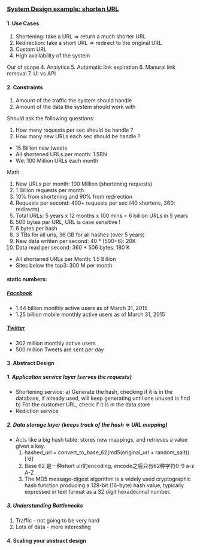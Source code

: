 ### [System Design example: shorten URL](http://www.hiredintech.com/system-design/the-system-design-process/)
#### 1. Use Cases
1. Shortening: take a URL => return a much shorter URL
2. Redirection: take a short URL => redirect to the original URL 
3. Custom URL
4. High availability of the system 

  Our of scope 
   4. Analytics
   5. Automatic link expiration
   6. Manural link removal 
   7. UI vs API 

#### 2. Constraints
1. Amount of the traffic the system should handle 
2. Amount of the data the system should work with

  Should ask the following questions: 
   1. How many requests per sec should be handle ?
   2. How many new URLs each sec should be handle ?

* 15 Billion new tweets
* All shortened URLs per month: 1.5BN
* We: 100 Million URLs each month 

Math:
1. New URLs per month: 100 Million (shortening requests)
2. 1 Billion requests per month 
3. 10% from shortening and 90% from redirection 
4. Requests per second: 400+ requests per sec (40 shortens, 360: redirects)
5. Total URLs: 5 years x 12 months x 100 mins = 6 billion URLs in 5 years
6. 500 bytes per URL, URL is case sensitive !
7. 6 bytes per hash 
8. 3 TBs for all urls, 36 GB for all hashes (over 5 years)
9. New data written per second: 40 * (500+6): 20K
10. Data read per second: 360 * 506 bytes: 180 K

* All shortened URLs per Month: 1.5 Billion 
* Sites below the top3: 300 M per month 

#### static numbers:
##### [Facebook](http://newsroom.fb.com/company-info/)
* 1.44 billion monthly active users as of March 31, 2015
* 1.25 billion mobile monthly active users as of March 31, 2015

##### [Twitter](https://about.twitter.com/company)
* 302 million monthly active users
* 500 million Tweets are sent per day
 
#### 3. Abstract Design
##### 1. Application service layer (serves the requests)
* Shortening service: 
    a) Generate the hash, checking if it is in the database, if already used, will keep generating until one unused is find
    b) For the customer URL, check if it is in the data store
* Rediction service 

##### 2. Data storage layer (keeps track of the hash => URL mapping)

* Acts like a big hash table: stores new mappings, and retrieves a value given a key.
  1) hashed_url = convert_to_base_62(md5(original_url + random_salt))[:6]
  2) Base 62 是一种short ulr的encoding, encode之后只有62种字符0-9 a-z A-Z
  3) The MD5 message-digest algorithm is a widely used cryptographic hash function producing a 128-bit (16-byte) hash value, typically expressed in text format as a 32 digit hexadecimal number.  

##### 3. Understanding Bottlenecks
  1) Traffic - not going to be very hard
  2) Lots of data - more interesting
  

#### 4. Scaling your abstract design 
